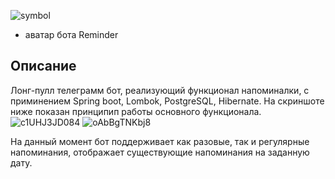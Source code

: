 ![symbol](https://user-images.githubusercontent.com/90979711/150548720-12608103-c91f-4500-b592-a6f6e2fb846f.jpg) 
* аватар бота Reminder

## Описание

Лонг-пулл телеграмм бот, реализующий функционал напоминалки, с
приминением Spring boot, Lombok, PostgreSQL, Hibernate.
На скриншоте ниже показан принципип работы основного функционала.
![c1UHJ3JD084](https://user-images.githubusercontent.com/90979711/155953533-aa7aaac6-96a3-46be-bb39-53dc021dea47.jpg)
![oAbBgTNKbj8](https://user-images.githubusercontent.com/90979711/155953563-b9dbfc83-41d9-4d3d-909e-9c6b8f3098f3.jpg)



На данный момент бот поддерживает как разовые, так и регулярные напоминания, отображает существующие напоминания на заданную дату.
